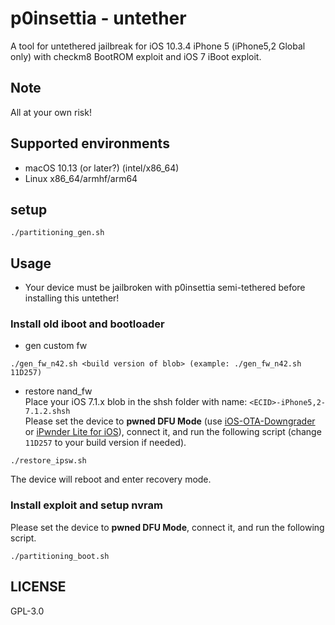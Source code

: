 # p0insettia - untether
A tool for untethered jailbreak for iOS 10.3.4 iPhone 5 (iPhone5,2 Global only) with checkm8 BootROM exploit and iOS 7 iBoot exploit.

## Note
All at your own risk!  

## Supported environments
- macOS 10.13 (or later?) (intel/x86_64)
- Linux x86_64/armhf/arm64

## setup
```
./partitioning_gen.sh
```

## Usage 
- Your device must be jailbroken with p0insettia semi-tethered before installing this untether!

### Install old iboot and bootloader  
- gen custom fw  
```
./gen_fw_n42.sh <build version of blob> (example: ./gen_fw_n42.sh 11D257)
```
- restore nand_fw  
Place your iOS 7.1.x blob in the shsh folder with name: `<ECID>-iPhone5,2-7.1.2.shsh`  
Please set the device to **pwned DFU Mode** (use [iOS-OTA-Downgrader](https://github.com/LukeZGD/iOS-OTA-Downgrader) or [iPwnder Lite for iOS](https://github.com/LukeZGD/iOS-OTA-Downgrader/wiki/Pwning-Using-Another-iOS-Device)), connect it, and run the following script (change `11D257` to your build version if needed).
```
./restore_ipsw.sh
```
The device will reboot and enter recovery mode.  

### Install exploit and setup nvram  
Please set the device to **pwned DFU Mode**, connect it, and run the following script.  
```
./partitioning_boot.sh
```

## LICENSE
GPL-3.0  
